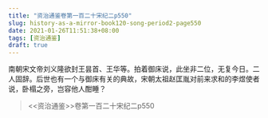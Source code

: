 ```yaml
---
title: "资治通鉴卷第一百二十宋纪二p550"
slug: history-as-a-mirror-book120-song-period2-page550
date: 2021-01-26T11:51:38+08:00
tags: [资治通鉴]
draft: true
---
```


南朝宋文帝刘义隆欲封王昙首、王华等。拍着御床说，此坐非二位，无复今日。二人固辞。后世也有一个与御床有关的典故，宋朝太祖赵匡胤对前来求和的李煜使者说，卧榻之旁，岂容他人酣睡？
> <<资治通鉴>>卷第一百二十宋纪二p550
